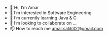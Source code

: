 - 👋 Hi, I’m Amar
- 👀 I’m interested in Software Engineering
- 🌱 I’m currently learning Java & C
- 💞️ I’m looking to collaborate on ...
- 📫 How to reach me amar.salih32@gmail.com 

<!---
hacksd/hacksd is a ✨ special ✨ repository because its `README.md` (this file) appears on your GitHub profile.
You can click the Preview link to take a look at your changes.
--->
